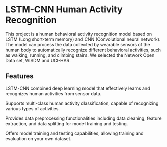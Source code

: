 # LSTM-CNN Human Activity Recognition

This project is a human behavioral activity recognition model based on LSTM (Long short-term memory) and CNN (Convolutional neural network). The model can process the data collected by wearable sensors of the human body to automatically recognize different behavioral activities, such as walking, running, and climbing stairs. We selected the Network Open Data set, WISDM and UCI-HAR.

## Features

LSTM-CNN combined deep learning model that effectively learns and recognizes human activities from sensor data.

Supports multi-class human activity classification, capable of recognizing various types of activities.

Provides data preprocessing functionalities including data cleaning, feature extraction, and data splitting for model training and testing.

Offers model training and testing capabilities, allowing training and evaluation on your own dataset.
